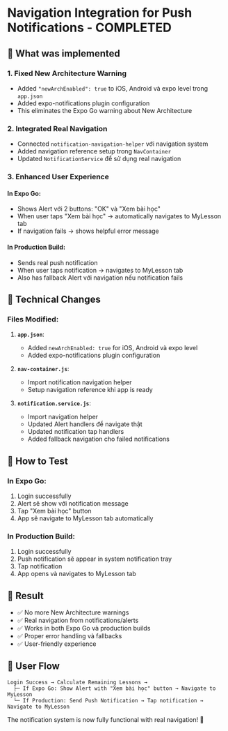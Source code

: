 # Navigation Integration for Push Notifications - COMPLETED

## 🎯 What was implemented

### 1. **Fixed New Architecture Warning**

- Added `"newArchEnabled": true` to iOS, Android và expo level trong `app.json`
- Added expo-notifications plugin configuration
- This eliminates the Expo Go warning about New Architecture

### 2. **Integrated Real Navigation**

- Connected `notification-navigation-helper` với navigation system
- Added navigation reference setup trong `NavContainer`
- Updated `NotificationService` để sử dụng real navigation

### 3. **Enhanced User Experience**

#### In Expo Go:

- Shows Alert với 2 buttons: "OK" và "Xem bài học"
- When user taps "Xem bài học" → automatically navigates to MyLesson tab
- If navigation fails → shows helpful error message

#### In Production Build:

- Sends real push notification
- When user taps notification → navigates to MyLesson tab
- Also has fallback Alert với navigation nếu notification fails

## 🔧 Technical Changes

### Files Modified:

1. **`app.json`**:

   - Added `newArchEnabled: true` for iOS, Android và expo level
   - Added expo-notifications plugin configuration

2. **`nav-container.js`**:

   - Import notification navigation helper
   - Setup navigation reference khi app is ready

3. **`notification.service.js`**:
   - Import navigation helper
   - Updated Alert handlers để navigate thật
   - Updated notification tap handlers
   - Added fallback navigation cho failed notifications

## 🧪 How to Test

### In Expo Go:

1. Login successfully
2. Alert sẽ show với notification message
3. Tap "Xem bài học" button
4. App sẽ navigate to MyLesson tab automatically

### In Production Build:

1. Login successfully
2. Push notification sẽ appear in system notification tray
3. Tap notification
4. App opens và navigates to MyLesson tab

## 🎉 Result

- ✅ No more New Architecture warnings
- ✅ Real navigation from notifications/alerts
- ✅ Works in both Expo Go và production builds
- ✅ Proper error handling và fallbacks
- ✅ User-friendly experience

## 📱 User Flow

```
Login Success → Calculate Remaining Lessons →
  ├─ If Expo Go: Show Alert with "Xem bài học" button → Navigate to MyLesson
  └─ If Production: Send Push Notification → Tap notification → Navigate to MyLesson
```

The notification system is now fully functional with real navigation! 🚀
